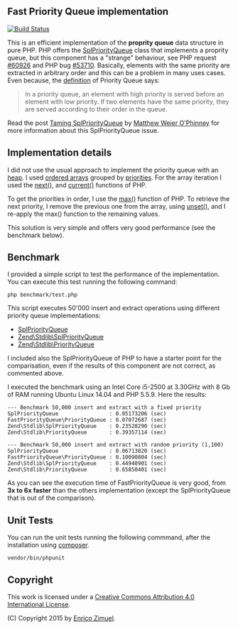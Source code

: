 ## Fast Priority Queue implementation

[![Build Status](https://secure.travis-ci.org/ezimuel/FastPriorityQueue.svg?branch=master)](https://secure.travis-ci.org/ezimuel/FastPriorityQueue)

This is an efficient implementation of the **proprity queue** data structure in
pure PHP. PHP offers the [SplPriorityQueue](http://php.net/manual/en/class.splpriorityqueue.php)
class that implements a proprity queue, but this component has a "strange"
behaviour, see PHP request [#60926](https://bugs.php.net/bug.php?id=60926)
and PHP bug [#53710](https://bugs.php.net/bug.php?id=53710).
Basically, elements with the same priority are extracted in arbitrary order and
this can be a problem in many uses cases. Even because, the [definition](https://en.wikipedia.org/wiki/Priority_queue)
of Priority Queue says:

> In a priority queue, an element with high priority is served before an
> element with low priority. If two elements have the same priority, they
> are served according to their order in the queue.

Read the post [Taming SplPriorityQueue](https://mwop.net/blog/253-Taming-SplPriorityQueue.html)
by [Matthew Weier O'Phinney](https://github.com/weierophinney) for more
information about this SplPriorityQueue issue.

## Implementation details

I did not use the usual approach to implement the priority queue with an [heap](https://en.wikipedia.org/wiki/Heap_%28data_structure%29).
I used [ordered arrays](https://github.com/ezimuel/FastPriorityQueue/blob/master/src/PriorityQueue.php#L19)
grouped by [priorities](https://github.com/ezimuel/FastPriorityQueue/blob/master/src/PriorityQueue.php#L26).
For the array iteration I used the [next()](http://php.net/manual/en/function.next.php),
and [current()](http://php.net/manual/en/function.current.php) functions of PHP.

To get the priorities in order, I use the [max()](http://php.net/manual/en/function.max.php)
function of PHP. To retrieve the next priority, I remove the previous one from
the array, using [unset()](http://php.net/manual/en/function.unset.php), and I
re-apply the max() function to the remaining values.

This solution is very simple and offers very good performance (see the benchmark
below).

## Benchmark

I provided a simple script to test the performance of the implementation. You
can execute this test running the following command:

```
php benchmark/test.php
```

This script executes 50'000 insert and extract operations using different
priority queue implementations:

- [SplPriorityQueue](http://php.net/manual/en/class.splpriorityqueue.php)
- [Zend\Stdlib\SplPriorityQueue](https://github.com/zendframework/zend-stdlib/blob/master/src/SplPriorityQueue.php)
- [Zend\Stdlib\PriorityQueue](https://github.com/zendframework/zend-stdlib/blob/master/src/PriorityQueue.php)

I included also the SplPriorityQueue of PHP to have a starter point for the
comparisation, even if the results of this component are not correct, as
commented above.

I executed the benchmark using an Intel Core i5-2500 at 3.30GHz with 8 Gb of RAM
running Ubuntu Linux 14.04 and PHP 5.5.9. Here the results:

```
--- Benchmark 50,000 insert and extract with a fixed priority
SplPriorityQueue                : 0.05173206 (sec)
FastPriorityQueue\PriorityQueue : 0.07072687 (sec)
Zend\Stdlib\SplPriorityQueue    : 0.23528290 (sec)
Zend\Stdlib\PriorityQueue       : 0.39357114 (sec)

--- Benchmark 50,000 insert and extract with random priority (1,100)
SplPriorityQueue                : 0.06713820 (sec)
FastPriorityQueue\PriorityQueue : 0.10090804 (sec)
Zend\Stdlib\SplPriorityQueue    : 0.44940901 (sec)
Zend\Stdlib\PriorityQueue       : 0.65850401 (sec)
```

As you can see the execution time of FastPriorityQueue is very good, from **3x
to 6x faster** than the others implementation (except the SplPriorityQueue that
is out of the comparison).

## Unit Tests

You can run the unit tests running the following commmand, after the installation
using [composer](https://getcomposer.org/).

```
vendor/bin/phpunit
```

## Copyright

This work is licensed under a [Creative Commons Attribution 4.0 International License](http://creativecommons.org/licenses/by/4.0/).

(C) Copyright 2015 by [Enrico Zimuel](http://www.zimuel.it).
